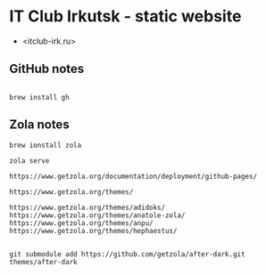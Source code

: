 # IT Club Irkutsk - static website

- <itclub-irk.ru>


## GitHub notes

```

brew install gh

```


## Zola notes

```
brew ionstall zola

zola serve
```


```
https://www.getzola.org/documentation/deployment/github-pages/

https://www.getzola.org/themes/

https://www.getzola.org/themes/adidoks/
https://www.getzola.org/themes/anatole-zola/
https://www.getzola.org/themes/anpu/
https://www.getzola.org/themes/hephaestus/


git submodule add https://github.com/getzola/after-dark.git themes/after-dark
```
